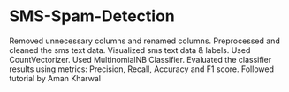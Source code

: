 # SMS-Spam-Detection

Removed unnecessary columns and renamed columns.
Preprocessed and cleaned the sms text data.
Visualized sms text data & labels.
Used CountVectorizer.
Used MultinomialNB Classifier.
Evaluated the classifier results using metrics: Precision, Recall, Accuracy and F1 score.
Followed tutorial by Aman Kharwal
